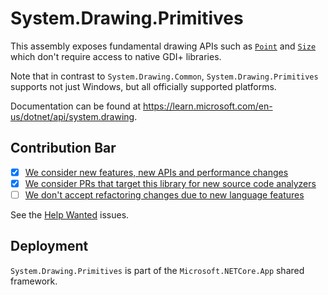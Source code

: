 # System.Drawing.Primitives
This assembly exposes fundamental drawing APIs such as [`Point`](https://learn.microsoft.com/en-us/dotnet/api/system.drawing.point) and [`Size`](https://learn.microsoft.com/en-us/dotnet/api/system.drawing.size) which don't require access to native GDI+ libraries.

Note that in contrast to `System.Drawing.Common`, `System.Drawing.Primitives` supports not just Windows, but all officially supported platforms.

Documentation can be found at https://learn.microsoft.com/en-us/dotnet/api/system.drawing.

## Contribution Bar
- [x] [We consider new features, new APIs and performance changes](../README.md#primary-bar)
- [x] [We consider PRs that target this library for new source code analyzers](../README.md#secondary-bars)
- [ ] [We don't accept refactoring changes due to new language features](../README.md#secondary-bars)

See the [Help Wanted](https://github.com/dotnet/runtime/issues?q=is%3Aissue+is%3Aopen+label%3Aarea-System.Drawing+label%3A%22help+wanted%22) issues.

## Deployment
`System.Drawing.Primitives` is part of the `Microsoft.NETCore.App` shared framework.
